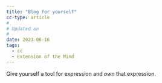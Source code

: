 ```yaml
---
title: "Blog for yourself"
cc-type: article
#
# Updated on
#
date: 2023-06-16
tags:
  - cc
  - Extension of the Mind
---
```

Give yourself a tool for expression and *own* that expression.
